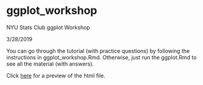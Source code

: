 # ggplot_workshop
NYU Stats Club ggplot Workshop

3/28/2019

You can go through the tutorial (with practice questions) by following the instructions in ggplot_workshop.Rmd. Otherwise, just run the ggplot.Rmd to see all the material (with answers).

Click [here](https://htmlpreview.github.io/?https://github.com/Georgemag121/ggplot_visualization_workshop/blob/master/ggplot.html) for a preview of the html file.
